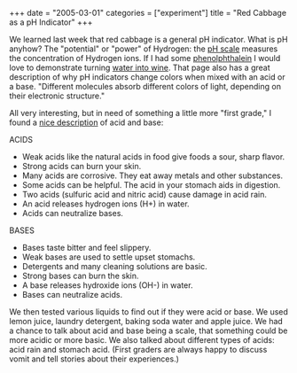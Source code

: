 +++
date = "2005-03-01"
categories = ["experiment"]
title = "Red Cabbage as a pH Indicator"
+++


We learned last week that red cabbage is a general pH indicator. What is pH anyhow? The "potential" or "power" of Hydrogen: the [pH scale](http://richardbowles.tripod.com/chemistry/acids/acids.htm) measures the concentration of Hydrogen ions. If I had some [phenolphthalein](http://www.cogsci.princeton.edu/cgi-bin/webwn?stage=1&word=phenolphthalein) I would love to demonstrate turning [water into wine](http://antoine.frostburg.edu/chem/senese/101/features/water2wine.shtml). That page also has a great description of why pH indicators change colors when mixed with an acid or a base. "Different molecules absorb different colors of light, depending on their electronic structure."

All very interesting, but in need of something a little more "first grade," I found a [nice description](http://www.vanderbilt.edu/vsvs/lesson_plans/acidbase.doc) of acid and base:

ACIDS  
- Weak acids like the natural acids in food give foods a sour, sharp flavor.  
- Strong acids can burn your skin.  
- Many acids are corrosive. They eat away metals and other substances.  
- Some acids can be helpful. The acid in your stomach aids in digestion.  
- Two acids (sulfuric acid and nitric acid) cause damage in acid rain.  
- An acid releases hydrogen ions (H+) in water.  
- Acids can neutralize bases.  

BASES  
- Bases taste bitter and feel slippery.  
- Weak bases are used to settle upset stomachs.  
- Detergents and many cleaning solutions are basic.  
- Strong bases can burn the skin.  
- A base releases hydroxide ions (OH-) in water.  
- Bases can neutralize acids.

We then tested various liquids to find out if they were acid or base. We used lemon juice, laundry detergent, baking soda water and apple juice. We had a chance to talk about acid and base being a scale, that something could be more acidic or more basic. We also talked about different types of acids: acid rain and stomach acid. (First graders are always happy to discuss vomit and tell stories about their experiences.)


